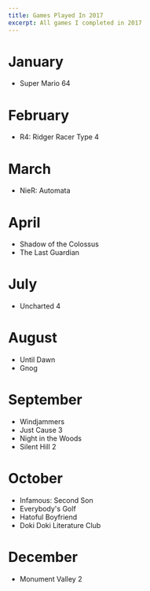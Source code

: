 ```yaml
---
title: Games Played In 2017
excerpt: All games I completed in 2017
---
```


# January
- Super Mario 64

# February
- R4: Ridger Racer Type 4

# March
- NieR: Automata

# April
- Shadow of the Colossus
- The Last Guardian

# July
- Uncharted 4

# August
- Until Dawn
- Gnog

# September
- Windjammers
- Just Cause 3
- Night in the Woods
- Silent Hill 2

# October
- Infamous: Second Son
- Everybody's Golf
- Hatoful Boyfriend
- Doki Doki Literature Club

# December
- Monument Valley 2 